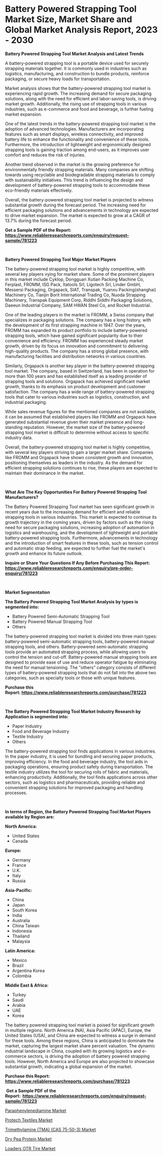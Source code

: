 <p><h1>Battery Powered Strapping Tool Market Size, Market Share and Global Market Analysis Report, 2023 - 2030</h1></p><p><strong>Battery Powered Strapping Tool Market Analysis and Latest Trends</strong></p>
<p><p>A battery-powered strapping tool is a portable device used for securely strapping materials together. It is commonly used in industries such as logistics, manufacturing, and construction to bundle products, reinforce packaging, or secure heavy loads for transportation.</p><p>Market analysis shows that the battery-powered strapping tool market is experiencing rapid growth. The increasing demand for secure packaging solutions, along with the need for efficient and labor-saving tools, is driving market growth. Additionally, the rising use of strapping tools in various industries, such as e-commerce and food and beverage, is further fueling market expansion.</p><p>One of the latest trends in the battery-powered strapping tool market is the adoption of advanced technologies. Manufacturers are incorporating features such as smart displays, wireless connectivity, and improved battery life to enhance the functionality and convenience of these tools. Furthermore, the introduction of lightweight and ergonomically designed strapping tools is gaining traction among end-users, as it improves user comfort and reduces the risk of injuries.</p><p>Another trend observed in the market is the growing preference for environmentally friendly strapping materials. Many companies are shifting towards using recyclable and biodegradable strapping materials to comply with sustainability initiatives. This trend is influencing the design and development of battery-powered strapping tools to accommodate these eco-friendly materials effectively.</p><p>Overall, the battery-powered strapping tool market is projected to witness substantial growth during the forecast period. The increasing need for efficient packaging solutions and advancements in technology are expected to drive market expansion. The market is expected to grow at a CAGR of 13.7% during the forecast period.</p></p>
<p><strong>Get a Sample PDF of the Report:&nbsp; <a href="https://www.reliableresearchreports.com/enquiry/request-sample/781223">https://www.reliableresearchreports.com/enquiry/request-sample/781223</a></strong></p>
<p>&nbsp;</p>
<p><strong>Battery Powered Strapping Tool Major Market Players</strong></p>
<p><p>The battery-powered strapping tool market is highly competitive, with several key players vying for market share. Some of the prominent players in this market include Cyklop, Dongguan Xutian Packing Machine Co, Ferplast, FROMM, ISG Pack, Itatools Srl, Ligotech Srl, Linder GmbH, Messersì Packaging, Orgapack, SIAT, Transpak, Yuanxu Packing(shanghai) Machinery Co, Tianjin Borit International Trading Co, Nuoda Strapping Machinery, Transpak Equipment Corp, Riddhi Siddhi Packaging Solutions, Daeeun Industrial Company, SAM HWAN Steel Co, and Rocket Industrial.</p><p>One of the leading players in the market is FROMM, a Swiss company that specializes in packaging solutions. The company has a long history, with the development of its first strapping machine in 1947. Over the years, FROMM has expanded its product portfolio to include battery-powered strapping tools, which have gained significant popularity due to their convenience and efficiency. FROMM has experienced steady market growth, driven by its focus on innovation and commitment to delivering high-quality products. The company has a strong global presence, with manufacturing facilities and distribution networks in various countries.</p><p>Similarly, Orgapack is another key player in the battery-powered strapping tool market. The company, based in Switzerland, has been in operation for more than 100 years and has established itself as a leading provider of strapping tools and solutions. Orgapack has achieved significant market growth, thanks to its emphasis on product development and customer satisfaction. The company has a wide range of battery-powered strapping tools that cater to various industries such as logistics, construction, and industrial packaging.</p><p>While sales revenue figures for the mentioned companies are not available, it can be assumed that established players like FROMM and Orgapack have generated substantial revenue given their market presence and long-standing reputation. However, the market size of the battery-powered strapping tool market is difficult to determine without access to specific industry data.</p><p>Overall, the battery-powered strapping tool market is highly competitive, with several key players striving to gain a larger market share. Companies like FROMM and Orgapack have shown consistent growth and innovation, positioning themselves as leaders in the industry. As the demand for efficient strapping solutions continues to rise, these players are expected to maintain their dominance in the market.</p></p>
<p>&nbsp;</p>
<p><strong>What Are The Key Opportunities For Battery Powered Strapping Tool Manufacturers?</strong></p>
<p><p>The Battery Powered Strapping Tool market has seen significant growth in recent years due to the increasing demand for efficient and reliable strapping tools in various industries. This market is expected to continue its growth trajectory in the coming years, driven by factors such as the rising need for secure packaging solutions, increasing adoption of automation in logistics and warehousing, and the development of lightweight and portable battery-powered strapping tools. Furthermore, advancements in technology and the introduction of smart features in these tools, such as tension control and automatic strap feeding, are expected to further fuel the market's growth and enhance its future outlook.</p></p>
<p><strong>Inquire or Share Your Questions If Any Before Purchasing This Report: <a href="https://www.reliableresearchreports.com/enquiry/pre-order-enquiry/781223">https://www.reliableresearchreports.com/enquiry/pre-order-enquiry/781223</a></strong></p>
<p>&nbsp;</p>
<p><strong>Market Segmentation</strong></p>
<p><strong>The Battery Powered Strapping Tool Market Analysis by types is segmented into:</strong></p>
<p><ul><li>Battery Powered Semi-Automatic Strapping Tool</li><li>Battery Powered Manual Strapping Tool</li><li>Others</li></ul></p>
<p><p>The battery-powered strapping tool market is divided into three main types: battery-powered semi-automatic strapping tools, battery-powered manual strapping tools, and others. Battery-powered semi-automatic strapping tools provide an automated strapping process, while allowing users to control the tension and cut-off. Battery-powered manual strapping tools are designed to provide ease of use and reduce operator fatigue by eliminating the need for manual tensioning. The "others" category consists of different types of battery-powered strapping tools that do not fall into the above two categories, such as specialty tools or those with unique features.</p></p>
<p><strong>Purchase this Report:&nbsp;<a href="https://www.reliableresearchreports.com/purchase/781223">https://www.reliableresearchreports.com/purchase/781223</a></strong></p>
<p>&nbsp;</p>
<p><strong>The Battery Powered Strapping Tool Market Industry Research by Application is segmented into:</strong></p>
<p><ul><li>Paper Industry</li><li>Food and Beverage Industry</li><li>Textile Industry</li><li>Others</li></ul></p>
<p><p>The battery-powered strapping tool finds applications in various industries. In the paper industry, it is used for bundling and securing paper products, improving efficiency. In the food and beverage industry, the tool aids in packaging operations, ensuring product safety during transportation. The textile industry utilizes the tool for securing rolls of fabric and materials, enhancing productivity. Additionally, the tool finds applications across other sectors, such as logistics and pharmaceuticals, providing reliable and convenient strapping solutions for improved packaging and handling processes.</p></p>
<p>&nbsp;</p>
<p><strong>In terms of Region, the Battery Powered Strapping Tool Market Players available by Region are:</strong></p>
<p>
    <p> <strong> North America: </strong>
        <ul>
            <li>United States</li>
            <li>Canada</li>
        </ul>
        </p> 
    <p> <strong> Europe: </strong>
        <ul>
            <li>Germany</li>
            <li>France</li>
            <li>U.K.</li>
            <li>Italy</li>
            <li>Russia</li>
        </ul>
        </p> 
    <p> <strong> Asia-Pacific: </strong>
        <ul>
            <li>China</li>
            <li>Japan</li>
            <li>South Korea</li>
            <li>India</li>
            <li>Australia</li>
            <li>China Taiwan</li>
            <li>Indonesia</li>
            <li>Thailand</li>
            <li>Malaysia</li>
        </ul>
        </p> 
    <p> <strong> Latin America: </strong>
        <ul>
            <li>Mexico</li>
            <li>Brazil</li>
            <li>Argentina Korea</li>
            <li>Colombia</li>
        </ul>
        </p> 
    <p> <strong> Middle East & Africa: </strong>
        <ul>
            <li>Turkey</li>
            <li>Saudi</li>
            <li>Arabia</li>
            <li>UAE</li>
            <li>Korea</li>
        </ul>
    </p>
    </p>
<p><p>The battery powered strapping tool market is poised for significant growth in multiple regions. North America (NA), Asia Pacific (APAC), Europe, the United States (USA), and China are expected to witness a surge in demand for these tools. Among these regions, China is anticipated to dominate the market, capturing the largest market share percent valuation. The dynamic industrial landscape in China, coupled with its growing logistics and e-commerce sectors, is driving the adoption of battery powered strapping tools. However, North America and Europe are also projected to showcase substantial growth, indicating a global expansion of the market.</p></p>
<p><strong>Purchase this Report: <a href="https://www.reliableresearchreports.com/purchase/781223">https://www.reliableresearchreports.com/purchase/781223</a></strong></p>
<p>&nbsp;<strong>Get a Sample PDF of the Report:&nbsp;&nbsp;<a href="https://www.reliableresearchreports.com/enquiry/request-sample/781223">https://www.reliableresearchreports.com/enquiry/request-sample/781223</a></strong></p>
<p><strong></strong></p>
<p><p><a href="https://www.linkedin.com/pulse/paraphenylenediamine-market-research-report-provides/">Paraphenylenediamine Market</a></p><p><a href="https://www.linkedin.com/pulse/protech-textiles-market-research-report-provides-thorough/">Protech Textiles Market</a></p><p><a href="https://www.linkedin.com/pulse/decoding-trimethylamine-tma-cas-75-50-3-market-deep-dive/">Trimethylamine (TMA) (CAS 75-50-3) Market</a></p><p><a href="https://medium.com/@dritasmani2022/dry-pea-protein-market-trends-forecast-and-competitive-analysis-to-2030-6506decd03bc">Dry Pea Protein Market</a></p><p><a href="https://medium.com/@dorinaprifti56/decoding-loaders-otr-tire-market-metrics-market-share-trends-and-growth-patterns-8e21b0a3113d">Loaders OTR Tire Market</a></p></p>